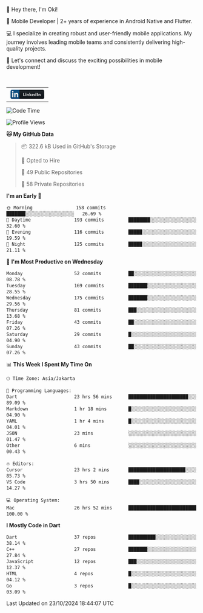 <p>
 👋 Hey there, I'm Oki!

🚀 Mobile Developer | 2+ years of experience in Android Native and Flutter.

💻 I specialize in creating robust and user-friendly mobile applications. My journey involves leading mobile teams and consistently delivering high-quality projects.

🔗 Let's connect and discuss the exciting possibilities in mobile development!

<br>

<table style="border:none; border-collapse:collapse; cellspacing:0; cellpadding:0">
    <tr>
        <td>
           <a href="https://www.linkedin.com/in/oki-6ba305173/" target="_blank">
              <img src="https://github.com/inisialkey/inisialkey/blob/main/assets/linkedin.svg" alt="LinkedIn" style="vertical-align:top; margin:4px" height=24>
          </a>
        </td>
    </tr>
</table>

<!-- <br>

<!--START_SECTION:waka-->
![Code Time](http://img.shields.io/badge/Code%20Time-830%20hrs%2059%20mins-blue)

![Profile Views](http://img.shields.io/badge/Profile%20Views-40-blue)

**🐱 My GitHub Data** 

> 📦 322.6 kB Used in GitHub's Storage 
 > 
> 💼 Opted to Hire
 > 
> 📜 49 Public Repositories 
 > 
> 🔑 58 Private Repositories 
 > 
**I'm an Early 🐤** 

```text
🌞 Morning                158 commits         ███████░░░░░░░░░░░░░░░░░░   26.69 % 
🌆 Daytime                193 commits         ████████░░░░░░░░░░░░░░░░░   32.60 % 
🌃 Evening                116 commits         █████░░░░░░░░░░░░░░░░░░░░   19.59 % 
🌙 Night                  125 commits         █████░░░░░░░░░░░░░░░░░░░░   21.11 % 
```
📅 **I'm Most Productive on Wednesday** 

```text
Monday                   52 commits          ██░░░░░░░░░░░░░░░░░░░░░░░   08.78 % 
Tuesday                  169 commits         ███████░░░░░░░░░░░░░░░░░░   28.55 % 
Wednesday                175 commits         ███████░░░░░░░░░░░░░░░░░░   29.56 % 
Thursday                 81 commits          ███░░░░░░░░░░░░░░░░░░░░░░   13.68 % 
Friday                   43 commits          ██░░░░░░░░░░░░░░░░░░░░░░░   07.26 % 
Saturday                 29 commits          █░░░░░░░░░░░░░░░░░░░░░░░░   04.90 % 
Sunday                   43 commits          ██░░░░░░░░░░░░░░░░░░░░░░░   07.26 % 
```


📊 **This Week I Spent My Time On** 

```text
🕑︎ Time Zone: Asia/Jakarta

💬 Programming Languages: 
Dart                     23 hrs 56 mins      ██████████████████████░░░   89.09 % 
Markdown                 1 hr 18 mins        █░░░░░░░░░░░░░░░░░░░░░░░░   04.90 % 
YAML                     1 hr 4 mins         █░░░░░░░░░░░░░░░░░░░░░░░░   04.01 % 
JSON                     23 mins             ░░░░░░░░░░░░░░░░░░░░░░░░░   01.47 % 
Other                    6 mins              ░░░░░░░░░░░░░░░░░░░░░░░░░   00.43 % 

🔥 Editors: 
Cursor                   23 hrs 2 mins       █████████████████████░░░░   85.73 % 
VS Code                  3 hrs 50 mins       ████░░░░░░░░░░░░░░░░░░░░░   14.27 % 

💻 Operating System: 
Mac                      26 hrs 52 mins      █████████████████████████   100.00 % 
```

**I Mostly Code in Dart** 

```text
Dart                     37 repos            ██████████░░░░░░░░░░░░░░░   38.14 % 
C++                      27 repos            ███████░░░░░░░░░░░░░░░░░░   27.84 % 
JavaScript               12 repos            ███░░░░░░░░░░░░░░░░░░░░░░   12.37 % 
HTML                     4 repos             █░░░░░░░░░░░░░░░░░░░░░░░░   04.12 % 
Go                       3 repos             █░░░░░░░░░░░░░░░░░░░░░░░░   03.09 % 
```




 Last Updated on 23/10/2024 18:44:07 UTC
<!--END_SECTION:waka-->